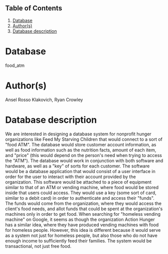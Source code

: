 ## Table of Contents
1. [Database](#database)
1. [Author(s)](#author)
1. [Database description](#description)
# Database
food_atm
# Author(s)
Ansel Rosso Klakovich,
Ryan Crowley
# Database description
We are interested in designing a database system for nonprofit hunger organizations like Feed My Starving Children that would connect to a sort of "food ATM". The database would store customer account information, as well as food information such as the nutrition facts, amount of each item, and "price" (this would depend on the person's need when trying to access the "ATM"). The database would work in conjunction with both software and hardware, as well as a "key" of sorts for each customer. The software would be a database application that would consist of a user interface in order for the user to interact with their account provided by the organization. This software would be attached to a piece of equipment similar to that of an ATM  or vending machine, where food would be stored inside that users could access. They would use a key (some sort of card, similar to a debit card) in order to authenticate and access their "funds". The funds would come from the organization, where they would access the client's food needs, and allot funds that could be spent at the organization's machines only in order to get food. When searching for "homeless vending machine" on Google, it seems as though the organization Action Hunger  has a similar idea, where they have produced vending machines with food for homeless people. However, this idea is different because it would serve as a system not just for homeless people, but also those who do not have enough income to sufficiently feed their families. The system would be transactional, not just free food.

